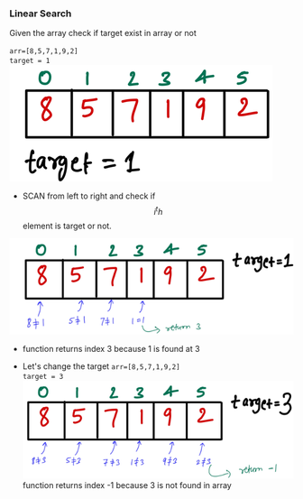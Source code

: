 ### Linear Search
Given the array check if target exist in array or not

`arr=[8,5,7,1,9,2]`<br>
`target = 1`<br>
![image](https://github.com/mayankdubey1996/DSA_and_Leetcode/blob/main/1.Linear%20Search/images/1.linear_search.png)<br>

- SCAN from left to right and check if $$i^th$$ element is target or not.

![image](https://github.com/mayankdubey1996/DSA_and_Leetcode/blob/main/1.Linear%20Search/images/1.1linear_search.png)

- function returns index 3 because 1 is found at 3

- Let's change the target
`arr=[8,5,7,1,9,2]`<br>
`target = 3`<br>
![image](https://github.com/mayankdubey1996/DSA_and_Leetcode/blob/main/1.Linear%20Search/images/1.2linear_search.png)
function returns index -1 because 3 is not found in array

